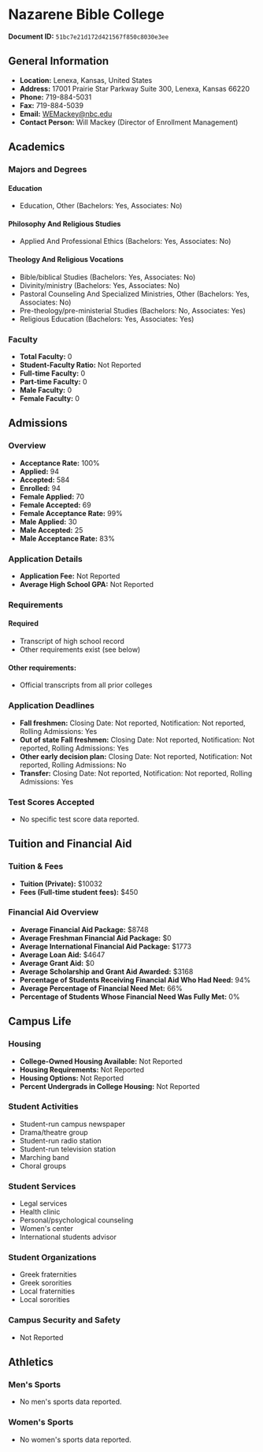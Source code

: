 # Nazarene Bible College

**Document ID:** `51bc7e21d172d421567f850c8030e3ee`

## General Information

- **Location:** Lenexa, Kansas, United States
- **Address:** 17001 Prairie Star Parkway Suite 300, Lenexa, Kansas 66220
- **Phone:** 719-884-5031
- **Fax:** 719-884-5039
- **Email:** WEMackey@nbc.edu
- **Contact Person:** Will Mackey (Director of Enrollment Management)

## Academics

### Majors and Degrees

#### Education

- Education, Other (Bachelors: Yes, Associates: No)

#### Philosophy And Religious Studies

- Applied And Professional Ethics (Bachelors: Yes, Associates: No)

#### Theology And Religious Vocations

- Bible/biblical Studies (Bachelors: Yes, Associates: No)
- Divinity/ministry (Bachelors: Yes, Associates: No)
- Pastoral Counseling And Specialized Ministries, Other (Bachelors: Yes, Associates: No)
- Pre-theology/pre-ministerial Studies (Bachelors: No, Associates: Yes)
- Religious Education (Bachelors: Yes, Associates: Yes)

### Faculty

- **Total Faculty:** 0
- **Student-Faculty Ratio:** Not Reported
- **Full-time Faculty:** 0
- **Part-time Faculty:** 0
- **Male Faculty:** 0
- **Female Faculty:** 0

## Admissions

### Overview

- **Acceptance Rate:** 100%
- **Applied:** 94
- **Accepted:** 584
- **Enrolled:** 94
- **Female Applied:** 70
- **Female Accepted:** 69
- **Female Acceptance Rate:** 99%
- **Male Applied:** 30
- **Male Accepted:** 25
- **Male Acceptance Rate:** 83%

### Application Details

- **Application Fee:** Not Reported
- **Average High School GPA:** Not Reported

### Requirements

#### Required

- Transcript of high school record
- Other requirements exist (see below)

#### Other requirements:

- Official transcripts from all prior colleges

### Application Deadlines

- **Fall freshmen:** Closing Date: Not reported, Notification: Not reported, Rolling Admissions: Yes
- **Out of state Fall freshmen:** Closing Date: Not reported, Notification: Not reported, Rolling Admissions: Yes
- **Other early decision plan:** Closing Date: Not reported, Notification: Not reported, Rolling Admissions: No
- **Transfer:** Closing Date: Not reported, Notification: Not reported, Rolling Admissions: Yes

### Test Scores Accepted

- No specific test score data reported.

## Tuition and Financial Aid

### Tuition & Fees

- **Tuition (Private):** $10032
- **Fees (Full-time student fees):** $450

### Financial Aid Overview

- **Average Financial Aid Package:** $8748
- **Average Freshman Financial Aid Package:** $0
- **Average International Financial Aid Package:** $1773
- **Average Loan Aid:** $4647
- **Average Grant Aid:** $0
- **Average Scholarship and Grant Aid Awarded:** $3168
- **Percentage of Students Receiving Financial Aid Who Had Need:** 94%
- **Average Percentage of Financial Need Met:** 66%
- **Percentage of Students Whose Financial Need Was Fully Met:** 0%

## Campus Life

### Housing

- **College-Owned Housing Available:** Not Reported
- **Housing Requirements:** Not Reported
- **Housing Options:** Not Reported
- **Percent Undergrads in College Housing:** Not Reported

### Student Activities

- Student-run campus newspaper
- Drama/theatre group
- Student-run radio station
- Student-run television station
- Marching band
- Choral groups

### Student Services

- Legal services
- Health clinic
- Personal/psychological counseling
- Women's center
- International students advisor

### Student Organizations

- Greek fraternities
- Greek sororities
- Local fraternities
- Local sororities

### Campus Security and Safety

- Not Reported

## Athletics

### Men's Sports

- No men's sports data reported.

### Women's Sports

- No women's sports data reported.
